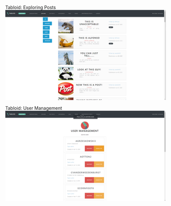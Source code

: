 Tabloid: Exploring Posts
![Image of wireframe](/screenshots/tabloid-explore.png)

Tabloid: User Management
![Image of wireframe](/screenshots/tabloid-user-management.png)